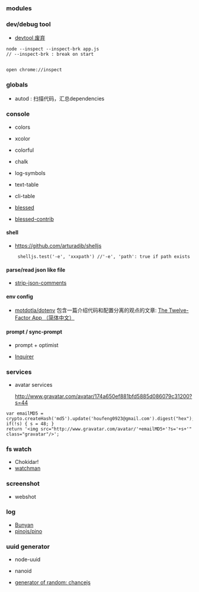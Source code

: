 

### modules

### dev/debug tool

- [devtool 废弃](https://github.com/Jam3/devtool)

```
node --inspect --inspect-brk app.js
// --inspect-brk : break on start


open chrome://inspect

```



### globals

 - autod : 扫描代码，汇总dependencies

### console

 - colors
 - xcolor
 - colorful
 - chalk
 - log-symbols
 - text-table
 - cli-table

 - [blessed](https://github.com/chjj/blessed)
 - [blessed-contrib](https://github.com/yaronn/blessed-contrib)

#### shell

 - https://github.com/arturadib/shelljs

        shelljs.test('-e', 'xxxpath') //'-e', 'path': true if path exists


#### parse/read json like file

 - [strip-json-comments](https://github.com/sindresorhus/strip-json-comments)

#### env config

- [motdotla/dotenv](https://github.com/motdotla/dotenv)
  包含一篇介绍代码和配置分离的观点的文章: [The Twelve-Factor App （简体中文）](https://12factor.net/zh_cn/config)

#### prompt / sync-prompt

 - prompt + optimist

 - [Inquirer](https://github.com/SBoudrias/Inquirer.js)

### services

 - avatar services

    http://www.gravatar.com/avatar/174a650ef881bfd5885d086079c31200?s=44

```
var emailMD5 = crypto.createHash('md5').update('houfeng0923@gmail.com').digest("hex");
if(!s) { s = 48; }
return '<img src="http://www.gravatar.com/avatar/'+emailMD5+'?s='+s+'" class="gravatar"/>';
```

### fs  watch

- Chokidar!
- [watchman](https://facebook.github.io/watchman/)


### screenshot

- webshot


### log

- [Bunyan]()
- [pinojs/pino](https://github.com/pinojs/pino#benchmarks)


### uuid generator

- node-uuid
- nanoid

- [generator of random: chancejs](https://chancejs.com/)
